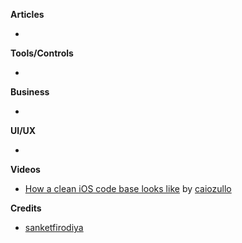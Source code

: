 **Articles**

* 

**Tools/Controls**

* 

**Business**

* 

**UI/UX**

* 

**Videos**

* [How a clean iOS code base looks like](https://www.essentialdeveloper.com/articles/how-a-clean-ios-codebase-looks-like) by [caiozullo](https://twitter.com/caiozullo)

**Credits**

* [sanketfirodiya](https://twitter.com/sanketfirodiya)
